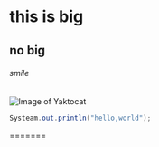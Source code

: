 # this is big
## no big
###### smile


![Image of Yaktocat](https://octodex.github.com/images/yaktocat.png)


```java
Systeam.out.println("hello,world");
```
=======


